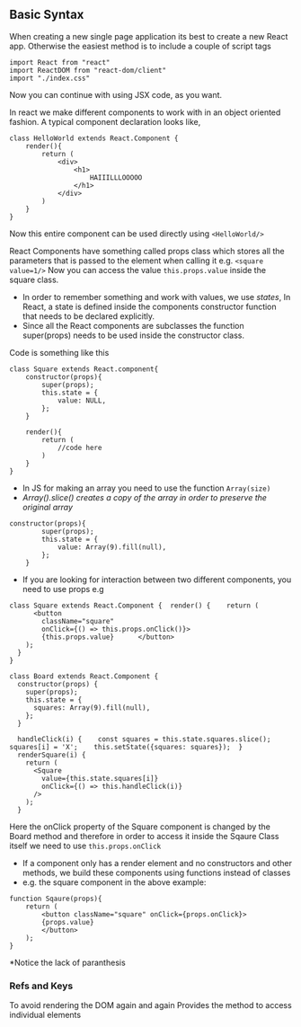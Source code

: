 ## Basic Syntax

When creating a new single page application its best to create a new React app. Otherwise the easiest method is to include a couple of script tags
```
import React from "react"
import ReactDOM from "react-dom/client"
import "./index.css"
```

Now you can continue with using JSX code, as you want.

In react we make different components to work with in an object oriented fashion.
A typical component declaration looks like,
```
class HelloWorld extends React.Component {
	render(){
		return (
			<div>
				<h1> 
					HAIIILLLOOOOO
				</h1>
			</div>
		)
	}	
}
```

Now this entire component can be used directly using `<HelloWorld/>`

React Components have something called props class which stores all the parameters that is passed to the element when calling it
e.g.
`<square value=1/>`
Now you can access the value
`this.props.value`  inside the square class.

* In order to remember something and work with values, we use *states*, In React, a state is defined inside the components constructor function that needs to be declared explicitly.
* Since all the React components are subclasses the function super(props) needs to be used inside the constructor class.

Code is something like this
```
class Square extends React.component{
	constructor(props){
		super(props);
		this.state = {
			value: NULL,
		};
	}
	
	render(){
		return (
			//code here
		)
	}
}
```

* In JS for making an array you need to use the function `Array(size)` 
* *Array().slice() creates a copy of the array in order to preserve the original array*
```
constructor(props){
		super(props);
		this.state = {
			value: Array(9).fill(null),
		};
	}
```

* If you are looking for interaction between two different components, you need to use props
e.g
```
class Square extends React.Component {  render() {    return (
      <button
        className="square"
        onClick={() => this.props.onClick()}>
        {this.props.value}      </button>
    );
  }
}

class Board extends React.Component {
  constructor(props) {
    super(props);
    this.state = {
      squares: Array(9).fill(null),
    };
  }

  handleClick(i) {    const squares = this.state.squares.slice();    squares[i] = 'X';    this.setState({squares: squares});  }
  renderSquare(i) {
    return (
      <Square
        value={this.state.squares[i]}
        onClick={() => this.handleClick(i)}
      />
    );
  }
```
Here the onClick property of the Square component is changed by the Board method and therefore in order to access it inside the Sqaure Class itself we need to use `this.props.onClick`

* If a component only has a render element and no constructors and other methods, we build these components using functions instead of classes
* e.g. the square component in the above example:
```
function Sqaure(props){
	return (
		<button className="square" onClick={props.onClick}>
		{props.value}
		</button>
	);
}
```
*Notice the lack of paranthesis



### Refs and Keys
To avoid rendering the DOM again and again
Provides the method to access individual elements

